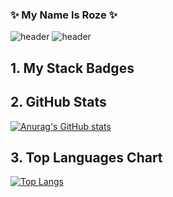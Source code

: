 ### :sparkles: My Name Is Roze :sparkles:

<!--
**wonder0128/wonder0128** is a ✨ _special_ ✨ repository because its `README.md` (this file) appears on your GitHub profile.

Here are some ideas to get you started:

- 🔭 I’m currently working on ...
- 🌱 I’m currently learning ...
- 👯 I’m looking to collaborate on ...
- 🤔 I’m looking for help with ...
- 💬 Ask me about ...
- 📫 How to reach me: ...
- 😄 Pronouns: ...
- ⚡ Fun fact: ...
-->

![header](https://capsule-render.vercel.app/api?type=waving&color=gradient&height=100&section=header)
![header](https://capsule-render.vercel.app/api?type=transparent&section=header&text=My%20dream%20is%20to%20be%20a-nl-Shining%20Developer&fontSize=30)
## 1. My Stack Badges
## 2. GitHub Stats
[![Anurag's GitHub stats](https://github-readme-stats.vercel.app/api?username=wonder0128&bg_color=45,076585,ffffff&title_color=ffffff&text_color=ffffff)](https://github.com/anuraghazra/github-readme-stats)
## 3. Top Languages Chart
[![Top Langs](https://github-readme-stats.vercel.app/api/top-langs/?username=wonder0128&layout=compact&bg_color=45,E55D87,5FC3E4&title_color=ffffff&text_color=ffffff)](https://github.com/anuraghazra/github-readme-stats)
